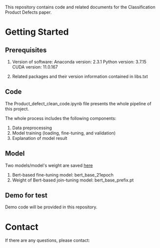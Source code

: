 This repository contains code and related documents for the Classification Product Defects paper.

# Getting Started

## Prerequisites

1. Version of software:
Anaconda version: 2.3.1
Python version: 3.7.15
CUDA version: 11.0.167

2. Related packages and their version information contained in libs.txt

## Code

The Product_defect_clean_code.ipynb file presents the whole pipeline of this project. 

The whole process includes the following components:
1. Data preprocessing
2. Model training (loading, fine-tuning, and validation)
3. Explanation of model result 

## Model

Two models/model's weight are saved [here](https://drive.google.com/drive/folders/1wqiBd_-5pn3tRm5W27kZlB9wztk41F5U?usp=drive_link)
1. Bert-based fine-tuning model: bert_base_21epoch
2. Weight of Bert-based join-tuning model: bert_base_prefix.pt

## Demo for test

Demo code will be provided in this repository.



# Contact
If there are any questions, please contact:
